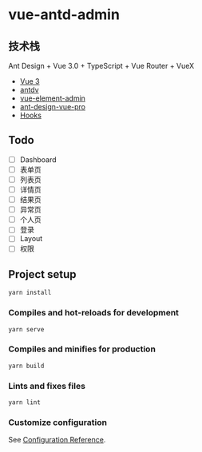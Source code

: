 # vue-antd-admin

## 技术栈

Ant Design + Vue 3.0 + TypeScript + Vue Router + VueX

- [Vue 3](https://vue3js.cn/)
- [antdv](https://2x.antdv.com//)
- [vue-element-admin](https://github.com/PanJiaChen/vue-element-admin)
- [ant-design-vue-pro](https://github.com/vueComponent/ant-design-vue-pro)
- [Hooks](https://github.com/vueComponent/use)

## Todo

- [ ] Dashboard
- [ ] 表单页
- [ ] 列表页
- [ ] 详情页
- [ ] 结果页
- [ ] 异常页
- [ ] 个人页
- [ ] 登录
- [ ] Layout
- [ ] 权限

## Project setup

```
yarn install
```

### Compiles and hot-reloads for development

```
yarn serve
```

### Compiles and minifies for production

```
yarn build
```

### Lints and fixes files

```
yarn lint
```

### Customize configuration

See [Configuration Reference](https://cli.vuejs.org/config/).
